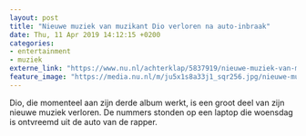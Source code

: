 ```yaml
---
layout: post
title: "Nieuwe muziek van muzikant Dio verloren na auto-inbraak"
date: Thu, 11 Apr 2019 14:12:15 +0200
categories: 
- entertainment 
- muziek 
externe_link: "https://www.nu.nl/achterklap/5837919/nieuwe-muziek-van-muzikant-dio-verloren-na-auto-inbraak.html"
feature_image: "https://media.nu.nl/m/ju5x1s8a33j1_sqr256.jpg/nieuwe-muziek-van-muzikant-dio-verloren-na-auto-inbraak.jpg"
---
```


Dio, die momenteel aan zijn derde album werkt, is een groot deel van zijn nieuwe muziek verloren. De nummers stonden op een laptop die woensdag is ontvreemd uit de auto van de rapper.
